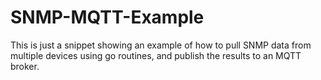 # SNMP-MQTT-Example
This is just a snippet showing an example of how to pull SNMP data from multiple devices using go routines, and publish the results to an MQTT broker.
